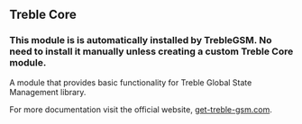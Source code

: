 
## Treble Core

### This module is is automatically installed by TrebleGSM. No need to install it manually unless creating a custom Treble Core module.

A module that provides basic functionality for Treble Global State Management library.


For more documentation visit the official website, [get-treble-gsm.com](https://hjrdave.github.io/get-treble-gsm).



